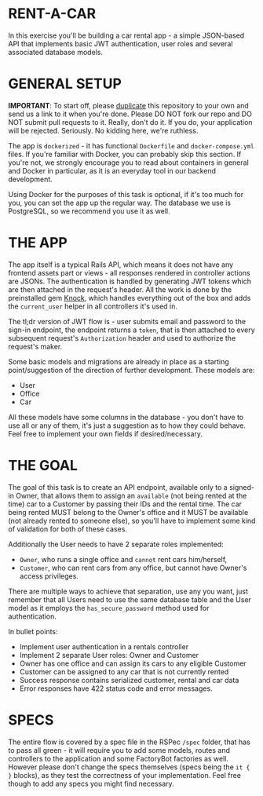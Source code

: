 # RENT-A-CAR

In this exercise you'll be building a car rental app - a simple JSON-based API that implements basic JWT authentication, user roles and several associated database models.

# GENERAL SETUP

**IMPORTANT**: To start off, please [duplicate](https://help.github.com/en/articles/duplicating-a-repository)  this repository to your own and send us a link to it when you're done. Please DO NOT fork our repo and DO NOT submit pull requests to it. Really, don't do it. If you do, your application will be rejected. Seriously. No kidding here, we're ruthless.

The app is `dockerized` - it has functional `Dockerfile` and `docker-compose.yml` files. If you're familiar with Docker, you can probably skip this section. If you're not, we strongly encourage you to read about containers in general and Docker in particular, as it is an everyday tool in our backend development.

Using Docker for the purposes of this task is optional, if it's too much for you, you can set the app up the regular way. The database we use is PostgreSQL, so we recommend you use it as well.

# THE APP

The app itself is a typical Rails API, which means it does not have any frontend assets part or views - all responses rendered in controller actions are JSONs. The authentication is handled by generating JWT tokens which are then attached in the request's header. All the work is done by the preinstalled gem [Knock](https://github.com/nsarno/knock), which handles everything out of the box and adds the `current_user` helper in all controllers it's used in.

The tl;dr version of JWT flow is - user submits email and password to the sign-in endpoint, the endpoint returns a `token`, that is then attached to every subsequent request's `Authorization` header and used to authorize the request's maker.

Some basic models and migrations are already in place as a starting point/suggestion of the direction of further development. These models are:

- User
- Office
- Car

All these models have some columns in the database - you don't have to use all or any of them, it's just a suggestion as to how they could behave. Feel free to implement your own fields if desired/necessary.

# THE GOAL

The goal of this task is to create an API endpoint, available only to a signed-in Owner, that allows them to assign an `available` (not being rented at the time) car to a Customer by passing their IDs and the rental time. The car being rented MUST belong to the Owner's office and it MUST be available (not already rented to someone else), so you'll have to implement some kind of validation for both of these cases.

Additionally the User needs to have 2 separate roles implemented:
- `Owner`, who runs a single office and `cannot` rent cars him/herself,
- `Customer`, who can rent cars from any office, but cannot have Owner's access privileges.

There are multiple ways to achieve that separation, use any you want, just remember that all Users need to use the same database table and the User model as it employs the `has_secure_password` method used for authentication.

In bullet points:
- Implement user authentication in a rentals controller
- Implement 2 separate User roles: Owner and Customer
- Owner has one office and can assign its cars to any eligible Customer
- Customer can be assigned to any car that is not currently rented
- Success response contains serialized customer, rental and car data
- Error responses have 422 status code and error messages.

# SPECS

The entire flow is covered by a spec file in the RSPec `/spec` folder, that has to pass all green - it will require you to add some models, routes and controllers to the application and some FactoryBot factories as well. However please don't change the specs themselves (specs being the `it { }` blocks), as they test the correctness of your implementation. Feel free though to add any specs you might find necessary.
